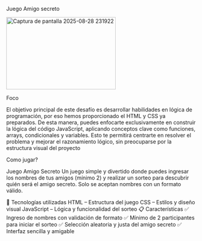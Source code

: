 Juego Amigo secreto



<img width="290" height="192" alt="Captura de pantalla 2025-08-28 231922" src="https://github.com/user-attachments/assets/3de45f68-0be8-4e66-b2e8-fb7d2e0b697f" />

Foco

El objetivo principal de este desafío es desarrollar habilidades en lógica de programación, por eso hemos proporcionado el HTML y CSS ya preparados. De esta manera, puedes enfocarte exclusivamente en construir la lógica del código JavaScript, aplicando conceptos clave como funciones, arrays, condicionales y variables. Esto te permitirá centrarte en resolver el problema y mejorar el razonamiento lógico, sin preocuparse por la estructura visual del proyecto



Como jugar?

Juego Amigo Secreto Un juego simple y divertido donde puedes ingresar los nombres de tus amigos (mínimo 2) y realizar un sorteo para descubrir quién será el amigo secreto. Solo se aceptan nombres con un formato válido.

🚀 Tecnologías utilizadas HTML – Estructura del juego CSS – Estilos y diseño visual JavaScript – Lógica y funcionalidad del sorteo 📋 Características ✅ Ingreso de nombres con validación de formato ✅ Mínimo de 2 participantes para iniciar el sorteo ✅ Selección aleatoria y justa del amigo secreto ✅ Interfaz sencilla y amigable
